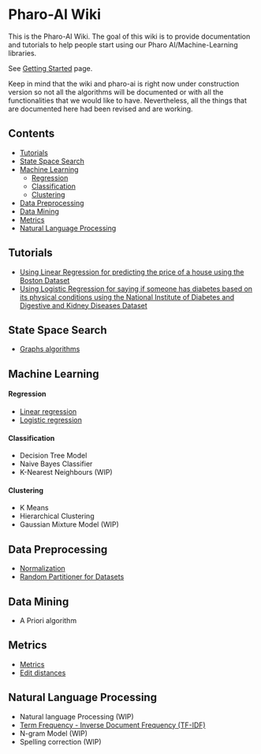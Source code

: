 # Pharo-AI Wiki

This is the Pharo-AI Wiki. The goal of this wiki is to provide documentation and tutorials to help people start using our Pharo AI/Machine-Learning libraries.

See [Getting Started](./wiki/GettingStarted/GettingStarted.md) page.

Keep in mind that the wiki and pharo-ai is right now under construction version so not all the algorithms will be documented or with all the functionalities that we would like to have.  Nevertheless, all the things that are documented here had been revised and are working.

## Contents

- [Tutorials](#tutorials)
- [State Space Search](#state-space-search)
- [Machine Learning](#machine-learning)
    - [Regression](#regression)
    - [Classification](#classification)
    - [Clustering](#clustering)
- [Data Preprocessing](#-data-preprocessing)
- [Data Mining](#data-mining)
- [Metrics](#metrics)
- [Natural Language Processing](#natural-language-processing)

## Tutorials

- [Using Linear Regression for predicting the price of a house using the Boston Dataset](./wiki/Tutorials/linear-regression-tutorial.md)
- [Using Logistic Regression for saying if someone has diabetes based on its physical conditions using the National Institute of Diabetes and Digestive and Kidney Diseases Dataset](./wiki/Tutorials/logistic-regression-tutorial.md)

## State Space Search

- [Graphs algorithms](./wiki/Graphs/Graph-Algorithms.md)

## Machine Learning

#### Regression

- [Linear regression](./wiki/MachineLearning/Linear-Regression.md)
- [Logistic regression](./wiki/MachineLearning/Logistic-Regression.md)

#### Classification

- Decision Tree Model
- Naive Bayes Classifier
- K-Nearest Neighbours (WIP)

#### Clustering

- K Means 
- Hierarchical Clustering
- Gaussian Mixture Model (WIP)

## Data Preprocessing

- [Normalization](./wiki/Logistic-Regression)
- [Random Partitioner for Datasets](./wiki/DataExploration/Random-Partitioner.md)

## Data Mining

- A Priori algorithm

## Metrics

- [Metrics](./wiki/DataExploration/Metrics.md)
- [Edit distances](./wiki/StringMatching/Edit-distances.md)

## Natural Language Processing

- Natural language Processing (WIP)
- [Term Frequency - Inverse Document Frequency (TF-IDF)](./wiki/NaturalLanguageProcessing/TFIDF.md)
- N-gram Model (WIP)
- Spelling correction (WIP)
